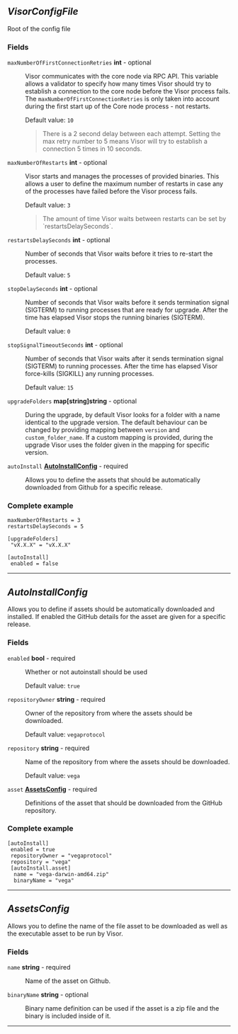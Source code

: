 





## *VisorConfigFile*
Root of the config file


### Fields

<dl>
<dt>
	<code>maxNumberOfFirstConnectionRetries</code>  <strong>int</strong>  - optional
</dt>

<dd>

Visor communicates with the core node via RPC API.
This variable allows a validator to specify how many times Visor should try to establish a connection to the core node before the Visor process fails.
The `maxNumberOfFirstConnectionRetries` is only taken into account during the first start up of the Core node process - not restarts.



Default value: <code>10</code>

<blockquote>There is a 2 second delay between each attempt. Setting the max retry number to 5 means Visor will try to establish a connection 5 times in 10 seconds.
</blockquote>
</dd>

<dt>
	<code>maxNumberOfRestarts</code>  <strong>int</strong>  - optional
</dt>

<dd>

Visor starts and manages the processes of provided binaries.
This allows a user to define the maximum number of restarts in case any of
the processes have failed before the Visor process fails.



Default value: <code>3</code>

<blockquote>The amount of time Visor waits between restarts can be set by `restartsDelaySeconds`.
</blockquote>
</dd>

<dt>
	<code>restartsDelaySeconds</code>  <strong>int</strong>  - optional
</dt>

<dd>

Number of seconds that Visor waits before it tries to re-start the processes.



Default value: <code>5</code>
</dd>

<dt>
	<code>stopDelaySeconds</code>  <strong>int</strong>  - optional
</dt>

<dd>

Number of seconds that Visor waits before it sends termination signal (SIGTERM) to running processes
that are ready for upgrade.
After the time has elapsed Visor stops the running binaries (SIGTERM).



Default value: <code>0</code>
</dd>

<dt>
	<code>stopSignalTimeoutSeconds</code>  <strong>int</strong>  - optional
</dt>

<dd>

Number of seconds that Visor waits after it sends termination signal (SIGTERM) to running processes.
After the time has elapsed Visor force-kills (SIGKILL) any running processes.



Default value: <code>15</code>
</dd>

<dt>
	<code>upgradeFolders</code>  <strong>map[string]string</strong>  - optional
</dt>

<dd>

During the upgrade, by default Visor looks for a folder with a name identical to the upgrade version.
The default behaviour can be changed by providing mapping between `version` and `custom_folder_name`.
If a custom mapping is provided, during the upgrade Visor uses the folder given in the mapping for specific version.


</dd>

<dt>
	<code>autoInstall</code>  <strong><a href="#autoinstallconfig">AutoInstallConfig</a></strong>  - required
</dt>

<dd>

Allows you to define the assets that should be automatically downloaded from Github for a specific release.


</dd>



### Complete example


```hcl
maxNumberOfRestarts = 3
restartsDelaySeconds = 5

[upgradeFolders]
 "vX.X.X" = "vX.X.X"

[autoInstall]
 enabled = false

```


</dl>

---


## *AutoInstallConfig*
Allows you to define if assets should be automatically downloaded and installed. If enabled the GitHub details for the asset are given for a specific release.


### Fields

<dl>
<dt>
	<code>enabled</code>  <strong>bool</strong>  - required
</dt>

<dd>

Whether or not autoinstall should be used


Default value: <code>true</code>
</dd>

<dt>
	<code>repositoryOwner</code>  <strong>string</strong>  - required
</dt>

<dd>

Owner of the repository from where the assets should be downloaded.


Default value: <code>vegaprotocol</code>
</dd>

<dt>
	<code>repository</code>  <strong>string</strong>  - required
</dt>

<dd>

Name of the repository from where the assets should be downloaded.


Default value: <code>vega</code>
</dd>

<dt>
	<code>asset</code>  <strong><a href="#assetsconfig">AssetsConfig</a></strong>  - required
</dt>

<dd>

Definitions of the asset that should be downloaded from the GitHub repository.

</dd>



### Complete example


```hcl
[autoInstall]
 enabled = true
 repositoryOwner = "vegaprotocol"
 repository = "vega"
 [autoInstall.asset]
  name = "vega-darwin-amd64.zip"
  binaryName = "vega"

```


</dl>

---


## *AssetsConfig*
Allows you to define the name of the file asset to be downloaded as well as the executable asset to be run by Visor. 


### Fields

<dl>
<dt>
	<code>name</code>  <strong>string</strong>  - required
</dt>

<dd>

Name of the asset on Github.

</dd>

<dt>
	<code>binaryName</code>  <strong>string</strong>  - optional
</dt>

<dd>

Binary name definition can be used if the asset is a zip file and the binary is included inside of it.


</dd>



</dl>

---


